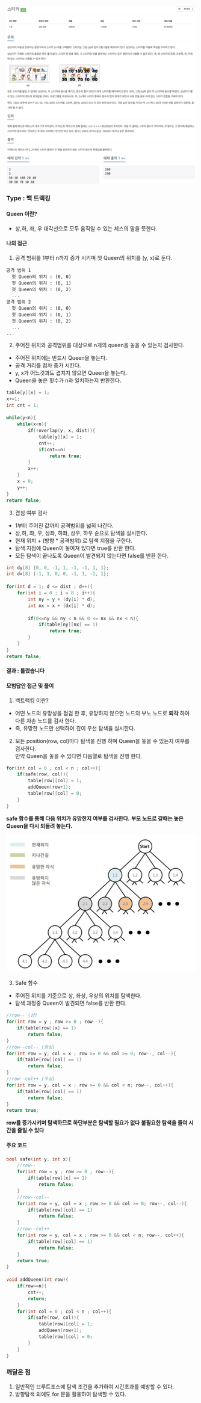 ![Problem](https://github.com/seongjinkime/problem-solving/blob/master/images/9465.png)
### Type :  백 트랙킹

#### Queen 이란?
 - 상,하, 좌, 우 대각선으로 모두 움직일 수 있는 체스의 말을 뜻한다.

#### 나의 접근
1. 공격 범위를 1부터 n까지 증가 시키며 첫 Queen의 위치를 (y, x)로 둔다.
```
공격 범위 1
  첫 Queen의 위치 : (0, 0)
  첫 Queen의 위치 : (0, 1)
  첫 Queen의 위치 : (0, 2)
  ...
공격 범위 2
  첫 Queen의 위치 : (0, 0)
  첫 Queen의 위치 : (0, 1)
  첫 Queen의 위치 : (0, 2)
  ...
...
```  

2. 주어진 위치와 공격범위를 대상으로 n개의 queen을 놓을 수 있는지 검사한다.
- 주어진 위치에는 반드시 Queen을 놓는다.
- 공격 거리를 점차 증가 시킨다.
- y, x가 어느것과도 겹치지 않으면 Queen을 놓는다.
- Queen을 놓은 횟수가 n과 일치하는지 반환한다.

```cpp
table[y][x] = 1;
x+=1;
int cnt = 1;

while(y<n){
    while(x<n){
        if(!overlap(y, x, dist)){
            table[y][x] = 1;
            cnt++;
            if(cnt==n)
                return true;
        }
        x++;
    }
    x = 0;
    y++;
}
return false;
```  

3. 겹침 여부 검사  
- 1부터 주어진 값까지 공격범위를 넓혀 나간다.  
- 상,하, 좌, 우, 상좌, 하좌, 상우, 하우 순으로 탐색을 실시한다.  
- 현재 위치 + (방향 * 공격범위) 로 탐색 지점을 구한다.  
- 탐색 지점에 Queen이 놓여져 있다면 true를 반환 한다.  
- 모든 탐색이 끝나도록 Queen이 발견되지 않는다면 false를 반환 한다.  

```cpp
int dy[8] {0, 0, -1, 1, -1, -1, 1, 1};
int dx[8] {-1, 1, 0, 0, -1, 1, -1, 1};

for(int d = 1; d <= dist ; d++){
    for(int i = 0 ; i < 8 ; i++){
        int ny = y + (dy[i] * d);
        int nx = x + (dx[i] * d);

        if(0<=ny && ny < n && 0 <= nx && nx < n){
            if(table[ny][nx] == 1)
                return true;
        }
    }
}
return false;
```

#### 결과 : **틀렸습니다**

#### 모범답안 접근 및 풀이

1. 백트랙킹 이란?
  - 어떤 노드의 유망성을 점검 한 후, 유망하지 않으면 노드의 부노 노드로 **퇴각** 하여 다른 자손 노드를 검사 한다.  
  - 즉, 유망한 노드만 선택하여 깊이 우선 탐색을 실시한다.  

2. 모든 position(row, col)마다 탐색을 진행 하며 Queen을 놓을 수 있는지 여부를 검사한다.  
   만약 Queen을 놓을 수 있다면 다음열로 탐색을 진행 한다.
```cpp
for(int col = 0 ; col < n ; col++){
    if(safe(row, col)){
        table[row][col] = 1;
        addQueen(row+1);
        table[row][col] = 0;
    }
}
```
**safe 함수를 통해 다음 위치가 유망한지 여부를 검사한다.**
**부모 노드로 갈때는 놓은 Queen을 다시 되돌려 놓는다.**

![Problem](https://github.com/seongjinkime/problem-solving/blob/master/images/back_tracking.png)

3. Safe 함수
  - 주어진 위치를 기준으로 상, 좌상, 우상의 위치를 탐색한다.  
  - 탐색 과정중 Queen이 발견되면 false를 반환 한다.
 ```cpp
 //row-- (상)
 for(int row = y ; row >= 0 ; row--){
     if(table[row][x] == 1)
         return false;
 }
 //row--col-- (좌상)
 for(int row = y, col = x ; row >= 0 && col >= 0; row--, col--){
     if(table[row][col] == 1)
         return false;
 }
 //row--col++ (우상)
 for(int row = y, col = x ; row >= 0 && col < n; row--, col++){
     if(table[row][col] == 1)
         return false;
 }
 return true;
 ```
 **row를 증가시키며 탐색하므로 하단부분은 탐색할 필요가 없다**
 **붙필요한 탐색을 줄여 시간을 줄일 수 있다**

#### 주요 코드
```cpp
bool safe(int y, int x){
    //row--
    for(int row = y ; row >= 0 ; row--){
        if(table[row][x] == 1)
            return false;
    }
    //row--col--
    for(int row = y, col = x ; row >= 0 && col >= 0; row--, col--){
        if(table[row][col] == 1)
            return false;
    }
    //row--col++
    for(int row = y, col = x ; row >= 0 && col < n; row--, col++){
        if(table[row][col] == 1)
            return false;
    }
    return true;
}

void addQueen(int row){
    if(row==n){
        cnt++;
        return;
    }
    for(int col = 0 ; col < n ; col++){
        if(safe(row, col)){
            table[row][col] = 1;
            addQueen(row+1);
            table[row][col] = 0;
        }
    }
}

```

### 깨달은 점
1. 일반적인 브루트포스에 탐색 조건을 추가하여 시간초과를 예방할 수 있다.
2. 방향탐색 외에도 for 문을 활용하여 탐색할 수 있다.  
